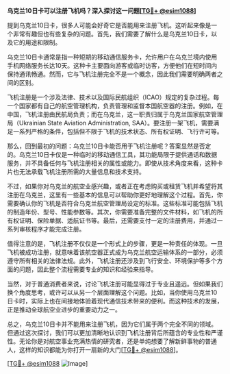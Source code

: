 **乌克兰10日卡可以注册飞机吗？深入探讨这一问题[[TG💪+ @esim1088](https://t.me/s/esim1088)]**

提到乌克兰10日卡，很多人可能会好奇它是否能用来注册飞机。这听起来像是一个非常有趣但也有些复杂的问题。首先，我们需要了解什么是乌克兰10日卡，以及它的用途和限制。

乌克兰10日卡通常是指一种短期的移动通信服务卡，允许用户在乌克兰境内使用手机网络服务长达10天。这种卡主要面向游客或临时访客，方便他们在短时间内保持通讯畅通。然而，它与飞机注册完全不是一个概念，因此我们需要明确两者之间的区别。

飞机注册是一个涉及法律、技术以及国际民航组织（ICAO）规定的复杂过程。每一个国家都有自己的航空管理机构，负责管理和监督本国航空器的注册。例如，在中国，飞机注册由民航局负责；而在乌克兰，这一职责归属于乌克兰国家航空管理局（Ukrainian State Aviation Administration, SAA）。要注册一架飞机，需要满足一系列严格的条件，包括但不限于飞机的技术状态、所有权证明、飞行许可等。

那么，回到最初的问题：乌克兰10日卡能否用于飞机注册呢？答案显然是否定的。乌克兰10日卡仅是一种临时的移动通信工具，其功能局限于提供通话和数据服务，并不具备任何与飞机注册相关的属性或能力。即使从技术角度来看，这种卡片也无法承载飞机注册所需的大量信息和技术支持。

不过，如果你对乌克兰的航空业感兴趣，或者正在考虑购买或租赁飞机并希望将其注册在乌克兰，这里有一些基本的信息可以帮助你更好地理解这个过程。首先，你需要确认你的飞机是否符合乌克兰航空管理局设定的标准。这些标准可能包括飞机的制造年份、型号、性能参数等。其次，你需要准备完整的文件材料，如飞机的所有权证明、保险单据、适航证书等。最后，还需要支付一定的注册费用，并通过一系列审核程序才能完成注册。

值得注意的是，飞机注册不仅仅是一个形式上的步骤，更是一种责任的体现。一旦飞机被成功注册，就意味着该航空器正式成为乌克兰航空运输体系的一部分，必须遵守所有相关的法律法规。此外，飞机注册还涉及到飞行安全、环境保护等多个方面的问题，因此整个流程需要专业的知识和经验来指导。

当然，对于普通消费者来说，讨论飞机注册可能显得过于专业且遥远。但如果我们换个角度思考，或许可以从另一个层面理解这个问题。比如，当你使用乌克兰10日卡时，实际上也在间接地体验着现代通信技术带来的便利。而这种技术的发展，正是推动全球航空业进步的重要动力之一。

总之，乌克兰10日卡并不能用来注册飞机，因为它们属于两个完全不同的领域。但通过这次探讨，我们可以更加清晰地认识到飞机注册背后所蕴含的专业性和严谨性。无论你是对航空事业充满热情的研究者，还是单纯想要了解新鲜事物的普通人，这样的知识都能为你打开一扇新的大门[[TG💪+ @esim1088](https://t.me/s/esim1088)]。

[[TG💪+ @esim1088](https://t.me/s/esim1088) ![Image](https://i.postimg.cc/4NQfJmqS/Snipaste-2025-05-13-00-14-12.png)]